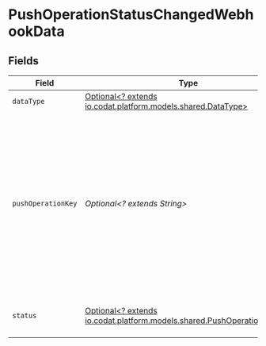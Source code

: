 # PushOperationStatusChangedWebhookData


## Fields

| Field                                                                                                                                                                 | Type                                                                                                                                                                  | Required                                                                                                                                                              | Description                                                                                                                                                           | Example                                                                                                                                                               |
| --------------------------------------------------------------------------------------------------------------------------------------------------------------------- | --------------------------------------------------------------------------------------------------------------------------------------------------------------------- | --------------------------------------------------------------------------------------------------------------------------------------------------------------------- | --------------------------------------------------------------------------------------------------------------------------------------------------------------------- | --------------------------------------------------------------------------------------------------------------------------------------------------------------------- |
| `dataType`                                                                                                                                                            | [Optional<? extends io.codat.platform.models.shared.DataType>](../../models/shared/DataType.md)                                                                       | :heavy_minus_sign:                                                                                                                                                    | Available Data types                                                                                                                                                  | invoices                                                                                                                                                              |
| `pushOperationKey`                                                                                                                                                    | *Optional<? extends String>*                                                                                                                                          | :heavy_minus_sign:                                                                                                                                                    | A unique identifier generated by Codat to represent this single push operation. This identifier can be used to track the status of the push, and should be persisted. |                                                                                                                                                                       |
| `status`                                                                                                                                                              | [Optional<? extends io.codat.platform.models.shared.PushOperationStatus>](../../models/shared/PushOperationStatus.md)                                                 | :heavy_minus_sign:                                                                                                                                                    | The current status of the push operation.                                                                                                                             |                                                                                                                                                                       |